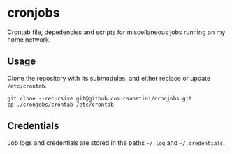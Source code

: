 # cronjobs 
Crontab file, depedencies and scripts for miscellaneous jobs running on my home network.

## Usage
Clone the repository with its submodules, and either replace or update `/etc/crontab`.
```
git clone --recursive git@github.com:csabatini/cronjobs.git
cp ./cronjobs/crontab /etc/crontab
```

## Credentials 
Job logs and credentials are stored in the paths `~/.log` and `~/.credentials`.
